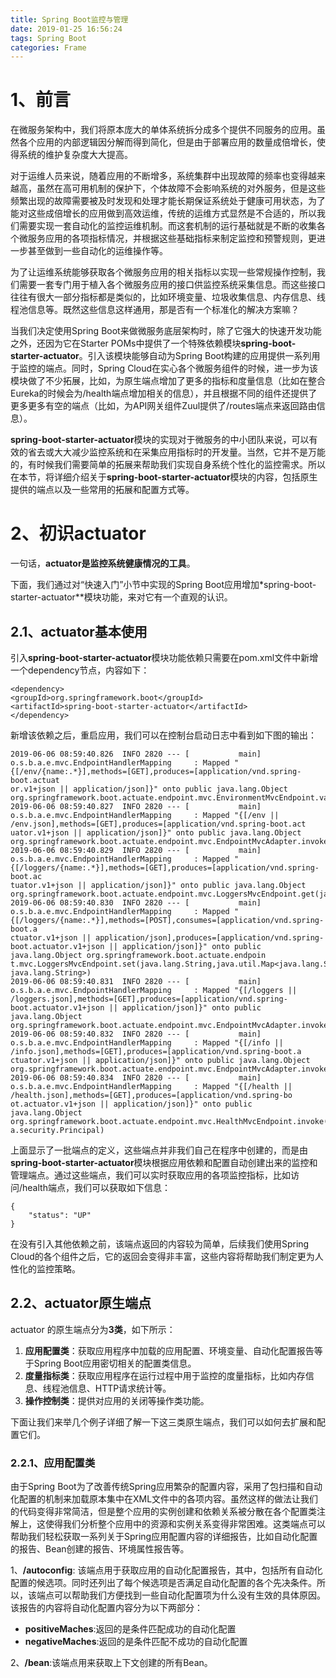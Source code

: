 ```yaml
---
title: Spring Boot监控与管理
date: 2019-01-25 16:56:24
tags: Spring Boot
categories: Frame
---
```

# 1、前言
在微服务架构中，我们将原本庞大的单体系统拆分成多个提供不同服务的应用。虽然各个应用的内部逻辑因分解而得到简化，但是由于部署应用的数量成倍增长，使得系统的维护复杂度大大提高。

对于运维人员来说，随着应用的不断增多，系统集群中出现故障的频率也变得越来越高，虽然在高可用机制的保护下，个体故障不会影响系统的对外服务，但是这些频繁出现的故障需要被及时发现和处理才能长期保证系统处于健康可用状态，为了能对这些成倍增长的应用做到高效运维，传统的运维方式显然是不合适的，所以我们需要实现一套自动化的监控运维机制。而这套机制的运行基础就是不断的收集各个微服务应用的各项指标情况，并根据这些基础指标来制定监控和预警规则，更进一步甚至做到一些自动化的运维操作等。

为了让运维系统能够获取各个微服务应用的相关指标以实现一些常规操作控制，我们需要一套专门用于植入各个微服务应用的接口供监控系统采集信息。而这些接口往往有很大一部分指标都是类似的，比如环境变量、垃圾收集信息、内存信息、线程池信息等。既然这些信息这样通用，那是否有一个标准化的解决方案嘛？

当我们决定使用Spring Boot来做微服务底层架构时，除了它强大的快速开发功能之外，还因为它在Starter POMs中提供了一个特殊依赖模块**spring-boot-starter-actuator**。引入该模块能够自动为Spring Boot构建的应用提供一系列用于监控的端点。同时，Spring Cloud在实心各个微服务组件的时候，进一步为该模块做了不少拓展，比如，为原生端点增加了更多的指标和度量信息（比如在整合Eureka的时候会为/health端点增加相关的信息），并且根据不同的组件还提供了更多更多有空的端点（比如，为API网关组件Zuul提供了/routes端点来返回路由信息）。

**spring-boot-starter-actuator**模块的实现对于微服务的中小团队来说，可以有效的省去或大大减少监控系统和在采集应用指标时的开发量。当然，它并不是万能的，有时候我们需要简单的拓展来帮助我们实现自身系统个性化的监控需求。所以在本节，将详细介绍关于**spring-boot-starter-actuator**模块的内容，包括原生提供的端点以及一些常用的拓展和配置方式等。

# 2、初识actuator

一句话，**actuator是监控系统健康情况的工具**。

下面，我们通过对“快速入门”小节中实现的Spring Boot应用增加*spring-boot-starter-actuator**模块功能，来对它有一个直观的认识。

## 2.1、actuator基本使用
引入**spring-boot-starter-actuator**模块功能依赖只需要在pom.xml文件中新增一个dependency节点，内容如下：

```
<dependency>
<groupId>org.springframework.boot</groupId>
<artifactId>spring-boot-starter-actuator</artifactId>
</dependency>

```
新增该依赖之后，重启应用，我们可以在控制台启动日志中看到如下图的输出：


```
2019-06-06 08:59:40.826  INFO 2820 --- [           main] o.s.b.a.e.mvc.EndpointHandlerMapping     : Mapped "{[/env/{name:.*}],methods=[GET],produces=[application/vnd.spring-boot.actuat
or.v1+json || application/json]}" onto public java.lang.Object org.springframework.boot.actuate.endpoint.mvc.EnvironmentMvcEndpoint.value(java.lang.String)
2019-06-06 08:59:40.827  INFO 2820 --- [           main] o.s.b.a.e.mvc.EndpointHandlerMapping     : Mapped "{[/env || /env.json],methods=[GET],produces=[application/vnd.spring-boot.act
uator.v1+json || application/json]}" onto public java.lang.Object org.springframework.boot.actuate.endpoint.mvc.EndpointMvcAdapter.invoke()
2019-06-06 08:59:40.829  INFO 2820 --- [           main] o.s.b.a.e.mvc.EndpointHandlerMapping     : Mapped "{[/loggers/{name:.*}],methods=[GET],produces=[application/vnd.spring-boot.ac
tuator.v1+json || application/json]}" onto public java.lang.Object org.springframework.boot.actuate.endpoint.mvc.LoggersMvcEndpoint.get(java.lang.String)
2019-06-06 08:59:40.830  INFO 2820 --- [           main] o.s.b.a.e.mvc.EndpointHandlerMapping     : Mapped "{[/loggers/{name:.*}],methods=[POST],consumes=[application/vnd.spring-boot.a
ctuator.v1+json || application/json],produces=[application/vnd.spring-boot.actuator.v1+json || application/json]}" onto public java.lang.Object org.springframework.boot.actuate.endpoin
t.mvc.LoggersMvcEndpoint.set(java.lang.String,java.util.Map<java.lang.String, java.lang.String>)
2019-06-06 08:59:40.831  INFO 2820 --- [           main] o.s.b.a.e.mvc.EndpointHandlerMapping     : Mapped "{[/loggers || /loggers.json],methods=[GET],produces=[application/vnd.spring-
boot.actuator.v1+json || application/json]}" onto public java.lang.Object org.springframework.boot.actuate.endpoint.mvc.EndpointMvcAdapter.invoke()
2019-06-06 08:59:40.832  INFO 2820 --- [           main] o.s.b.a.e.mvc.EndpointHandlerMapping     : Mapped "{[/info || /info.json],methods=[GET],produces=[application/vnd.spring-boot.a
ctuator.v1+json || application/json]}" onto public java.lang.Object org.springframework.boot.actuate.endpoint.mvc.EndpointMvcAdapter.invoke()
2019-06-06 08:59:40.834  INFO 2820 --- [           main] o.s.b.a.e.mvc.EndpointHandlerMapping     : Mapped "{[/health || /health.json],methods=[GET],produces=[application/vnd.spring-bo
ot.actuator.v1+json || application/json]}" onto public java.lang.Object org.springframework.boot.actuate.endpoint.mvc.HealthMvcEndpoint.invoke(javax.servlet.http.HttpServletRequest,jav
a.security.Principal)
```
上面显示了一批端点的定义，这些端点并非我们自己在程序中创建的，而是由**spring-boot-starter-actuator**模块根据应用依赖和配置自动创建出来的监控和管理端点。通过这些端点，我们可以实时获取应用的各项监控指标，比如访问/health端点，我们可以获取如下信息：

```
{
    "status": "UP"
}
```

在没有引入其他依赖之前，该端点返回的内容较为简单，后续我们使用Spring Cloud的各个组件之后，它的返回会变得非丰富，这些内容将帮助我们制定更为人性化的监控策略。
## 2.2、actuator原生端点
actuator 的原生端点分为**3类**，如下所示：
1. **应用配置类**：获取应用程序中加载的应用配置、环境变量、自动化配置报告等于Spring Boot应用密切相关的配置类信息。
2. **度量指标类**：获取应用程序在运行过程中用于监控的度量指标，比如内存信息、线程池信息、HTTP请求统计等。
3. **操作控制类**：提供对应用的关闭等操作类功能。

下面让我们来举几个例子详细了解一下这三类原生端点，我们可以如何去扩展和配置它们。
### 2.2.1、应用配置类

由于Spring Boot为了改善传统Spring应用繁杂的配置内容，采用了包扫描和自动化配置的机制来加载原本集中在XML文件中的各项内容。虽然这样的做法让我们的代码变得非常简洁，但是整个应用的实例创建和依赖关系被分散在各个配置类注解上，这使得我们分析整个应用中的资源和实例关系变得非常困难。这类端点可以帮助我们轻松获取一系列关于Spring应用配置内容的详细报告，比如自动化配置的报告、Bean创建的报告、环境属性报告等。

1、**/autoconfig**:
该端点用于获取应用的自动化配置报告，其中，包括所有自动化配置的候选项。同时还列出了每个候选项是否满足自动化配置的各个先决条件。所以，该端点可以帮助我们方便找到一些自动化配置项为什么没有生效的具体原因。该报告的内容将自动化配置内容分为以下两部分：
- **positiveMaches**:返回的是条件匹配成功的自动化配置
- **negativeMaches**:返回的是条件匹配不成功的自动化配置

2、**/bean**:该端点用来获取上下文创建的所有Bean。


